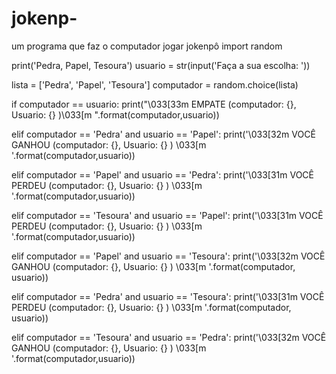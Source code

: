 # jokenp-
um programa que faz o computador jogar jokenpô
import random

print('Pedra, Papel, Tesoura')
usuario = str(input('Faça a sua escolha: '))

lista = ['Pedra', 'Papel', 'Tesoura']
computador = random.choice(lista)

if computador == usuario:
    print("\033[33m EMPATE  (computador: {}, Usuario: {}  )\033[m ".format(computador,usuario))

elif computador == 'Pedra' and usuario == 'Papel':
    print('\033[32m VOCÊ GANHOU (computador: {}, Usuario: {} ) \033[m  '.format(computador,usuario))


elif computador == 'Papel' and usuario == 'Pedra':
    print('\033[31m VOCÊ PERDEU (computador: {}, Usuario: {} ) \033[m  '.format(computador,usuario))

elif computador == 'Tesoura' and usuario == 'Papel':
    print('\033[31m VOCÊ PERDEU (computador: {}, Usuario: {} ) \033[m  '.format(computador,usuario))

elif computador == 'Papel' and usuario == 'Tesoura':
    print('\033[32m VOCÊ GANHOU (computador: {}, Usuario: {} ) \033[m  '.format(computador, usuario))

elif computador == 'Pedra' and usuario == 'Tesoura':
    print('\033[31m VOCÊ PERDEU (computador: {}, Usuario: {} ) \033[m  '.format(computador, usuario))

elif computador == 'Tesoura' and usuario == 'Pedra':
    print('\033[32m VOCÊ GANHOU (computador: {}, Usuario: {} ) \033[m  '.format(computador,usuario))
